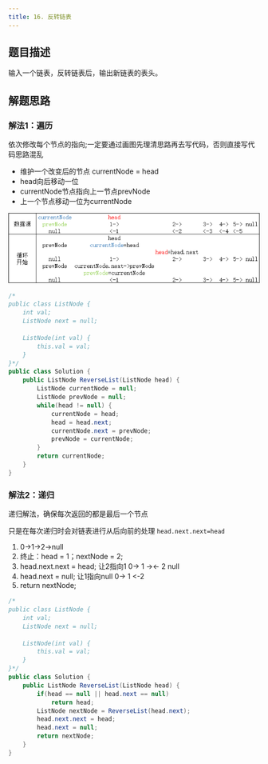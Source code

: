 ```yaml
---
title: 16. 反转链表
---
```


## 题目描述

输入一个链表，反转链表后，输出新链表的表头。

## 解题思路

### 解法1：遍历

依次修改每个节点的指向;一定要通过画图先理清思路再去写代码，否则直接写代码思路混乱

- 维护一个改变后的节点 currentNode = head
- head向后移动一位
- currentNode节点指向上一节点prevNode
- 上一个节点移动一位为currentNode

![反转链表，遍历](/images/剑指offer/16.反转链表.jpg)

```java
/*
public class ListNode {
    int val;
    ListNode next = null;

    ListNode(int val) {
        this.val = val;
    }
}*/
public class Solution {
    public ListNode ReverseList(ListNode head) {
		ListNode currentNode = null;
		ListNode prevNode = null;
		while(head != null) {
			currentNode = head;
			head = head.next;
			currentNode.next = prevNode;
			prevNode = currentNode;
		}
		return currentNode;
    }
}

```

### 解法2：递归

递归解法，确保每次返回的都是最后一个节点

只是在每次递归时会对链表进行从后向前的处理 `head.next.next=head`

1. 0->1->2->null
2. 终止：head = 1；nextNode = 2;
3. head.next.next = head;  让2指向1  0-> 1 -><- 2 null
4. head.next = null; 让1指向null	  0-> 1 <-2
5. return nextNode;

```java
/*
public class ListNode {
    int val;
    ListNode next = null;

    ListNode(int val) {
        this.val = val;
    }
}*/
public class Solution {
    public ListNode ReverseList(ListNode head) {
		if(head == null || head.next == null)
			return head;
		ListNode nextNode = ReverseList(head.next);
		head.next.next = head;
		head.next = null;
		return nextNode;
    }
}
```
